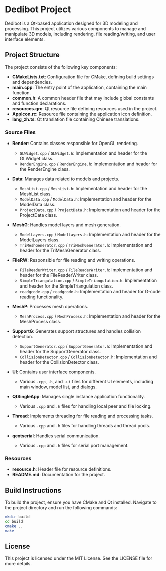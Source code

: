 # Dedibot Project

Dedibot is a Qt-based application designed for 3D modeling and processing. This project utilizes various components to manage and manipulate 3D models, including rendering, file reading/writing, and user interface elements.

## Project Structure

The project consists of the following key components:

- **CMakeLists.txt**: Configuration file for CMake, defining build settings and dependencies.
- **main.cpp**: The entry point of the application, containing the main function.
- **common.h**: A common header file that may include global constants and function declarations.
- **resources.qrc**: Qt resource file defining resources used in the project.
- **AppIcon.rc**: Resource file containing the application icon definition.
- **lang_zh.ts**: Qt translation file containing Chinese translations.

### Source Files

- **Render**: Contains classes responsible for OpenGL rendering.
  - `GLWidget.cpp` / `GLWidget.h`: Implementation and header for the GLWidget class.
  - `RenderEngine.cpp` / `RenderEngine.h`: Implementation and header for the RenderEngine class.

- **Data**: Manages data related to models and projects.
  - `MeshList.cpp` / `MeshList.h`: Implementation and header for the MeshList class.
  - `ModelData.cpp` / `ModelData.h`: Implementation and header for the ModelData class.
  - `ProjectData.cpp` / `ProjectData.h`: Implementation and header for the ProjectData class.

- **MeshG**: Handles model layers and mesh generation.
  - `ModelLayers.cpp` / `ModelLayers.h`: Implementation and header for the ModelLayers class.
  - `TriMeshGenerator.cpp` / `TriMeshGenerator.h`: Implementation and header for the TriMeshGenerator class.

- **FileRW**: Responsible for file reading and writing operations.
  - `FileReaderWriter.cpp` / `FileReaderWriter.h`: Implementation and header for the FileReaderWriter class.
  - `SimpleTriangulation.cpp` / `SimpleTriangulation.h`: Implementation and header for the SimpleTriangulation class.
  - `readgcode.cpp` / `readgcode.h`: Implementation and header for G-code reading functionality.

- **MeshP**: Processes mesh operations.
  - `MeshProcess.cpp` / `MeshProcess.h`: Implementation and header for the MeshProcess class.

- **SupportG**: Generates support structures and handles collision detection.
  - `SupportGenerator.cpp` / `SupportGenerator.h`: Implementation and header for the SupportGenerator class.
  - `CollisionDetector.cpp` / `CollisionDetector.h`: Implementation and header for the CollisionDetector class.

- **UI**: Contains user interface components.
  - Various `.cpp`, `.h`, and `.ui` files for different UI elements, including main window, model list, and dialogs.

- **QtSingleApp**: Manages single instance application functionality.
  - Various `.cpp` and `.h` files for handling local peer and file locking.

- **Thread**: Implements threading for file reading and processing tasks.
  - Various `.cpp` and `.h` files for handling threads and thread pools.

- **qextserial**: Handles serial communication.
  - Various `.cpp` and `.h` files for serial port management.

### Resources

- **resource.h**: Header file for resource definitions.
- **README.md**: Documentation for the project.

## Build Instructions

To build the project, ensure you have CMake and Qt installed. Navigate to the project directory and run the following commands:

```bash
mkdir build
cd build
cmake ..
make
```

## License

This project is licensed under the MIT License. See the LICENSE file for more details.